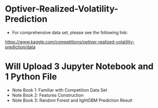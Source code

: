 # Optiver-Realized-Volatility-Prediction

- For comprehensive data set, please see the following link:

https://www.kaggle.com/competitions/optiver-realized-volatility-prediction/data

# Will Upload 3 Jupyter Notebook and 1 Python File

- Note Book 1: Familiar with Competition Data Set
- Note Book 2: Features Construction
- Note Book 3: Random Forest and lightGBM Prediction Result


